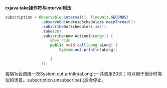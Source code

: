 **rxjava take操作符与interval用法**

```java
subscription = Observable.interval(1, TimeUnit.SECONDS)
                .observeOn(AndroidSchedulers.mainThread())
                .subscribeOn(Schedulers.io())
                .take(20)
                .subscribe(new Action1<Long>() {
                    @Override
                    public void call(Long aLong) {
                        System.out.println(aLong);

                    }
                });
```
每隔1s会调用一次System.out.println(aLong);一共调用20次；可以用于倒计时类似的场景。subscription.unsubscribe();后会停止。
